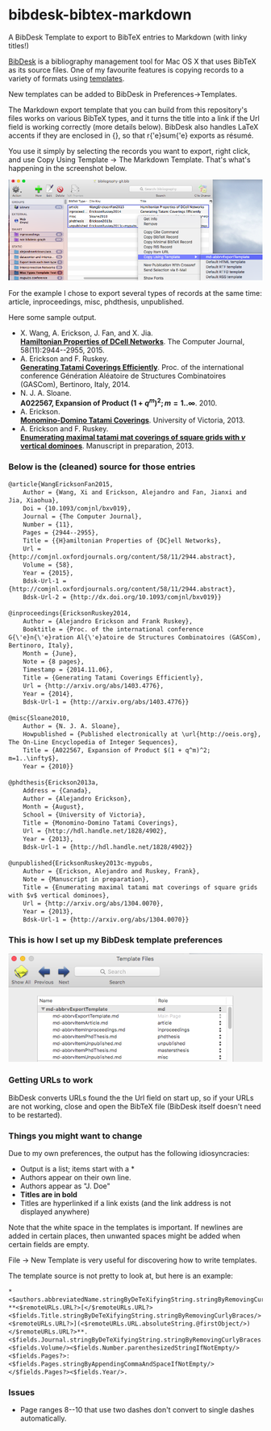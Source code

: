 # bibdesk-bibtex-markdown
A BibDesk Template to export to BibTeX entries to Markdown (with linky titles!)

[BibDesk](http://bibdesk.sourceforge.net) is a bibliography management tool for
Mac OS X that uses BibTeX as its source files. One of my favourite features is copying records to a variety of formats using [templates](https://sourceforge.net/p/bibdesk/wiki/Templates/ "BibDesk template wiki").

New templates can be added to BibDesk in Preferences->Templates.

The Markdown export template that you can build from this repository's files
works on various BibTeX types, and it turns the title into a link if the Url
field is working correctly (more details below). BibDesk also handles LaTeX
accents if they are enclosed in {}, so that r{\'e}sum{\'e} exports as résumé.

You use it simply by selecting the records you want to export, right click, and use Copy Using Template -> The Markdown Template. That's what's happening in the screenshot below.

![Copying with the Markdown Template](images/select_template.png "Copying with the Markdown Template")

For the example I chose to export several types of records at the same time:
article, inproceedings, misc, phdthesis, unpublished.

Here some sample output.

* X. Wang, A. Erickson, J. Fan, and X. Jia.  
**[Hamiltonian Properties of DCell Networks](http://comjnl.oxfordjournals.org/content/58/11/2944.abstract)**. The Computer Journal, 58(11):2944--2955, 2015.
* A. Erickson and F. Ruskey.  
**[Generating Tatami Coverings Efficiently](http://arxiv.org/abs/1403.4776)**. Proc. of the international conference Génération Aléatoire de Structures Combinatoires (GASCom), Bertinoro, Italy, 2014.
* N. J. A. Sloane.  
**A022567, Expansion of Product $(1 + q^m)^2; m=1..\infty$**. 2010.
* A. Erickson.  
**[Monomino-Domino Tatami Coverings](http://hdl.handle.net/1828/4902)**. University of Victoria, 2013.
* A. Erickson and F. Ruskey.  
**[Enumerating maximal tatami mat coverings of square grids with $v$ vertical dominoes](http://arxiv.org/abs/1304.0070)**. Manuscript in preparation, 2013.

### Below is the (cleaned) source  for those entries ###

```
@article{WangEricksonFan2015,
	Author = {Wang, Xi and Erickson, Alejandro and Fan, Jianxi and Jia, Xiaohua},
	Doi = {10.1093/comjnl/bxv019},
	Journal = {The Computer Journal},
	Number = {11},
	Pages = {2944--2955},
	Title = {{H}amiltonian Properties of {DC}ell Networks},
	Url = {http://comjnl.oxfordjournals.org/content/58/11/2944.abstract},
	Volume = {58},
	Year = {2015},
	Bdsk-Url-1 = {http://comjnl.oxfordjournals.org/content/58/11/2944.abstract},
	Bdsk-Url-2 = {http://dx.doi.org/10.1093/comjnl/bxv019}}

@inproceedings{EricksonRuskey2014,
	Author = {Alejandro Erickson and Frank Ruskey},
	Booktitle = {Proc. of the international conference G{\'e}n{\'e}ration Al{\'e}atoire de Structures Combinatoires (GASCom), Bertinoro, Italy},
	Month = {June},
	Note = {8 pages},
	Timestamp = {2014.11.06},
	Title = {Generating Tatami Coverings Efficiently},
	Url = {http://arxiv.org/abs/1403.4776},
	Year = {2014},
	Bdsk-Url-1 = {http://arxiv.org/abs/1403.4776}}

@misc{Sloane2010,
	Author = {N. J. A. Sloane},
	Howpublished = {Published electronically at \url{http://oeis.org}, The On-Line Encyclopedia of Integer Sequences},
	Title = {A022567, Expansion of Product $(1 + q^m)^2; m=1..\infty$},
	Year = {2010}}

@phdthesis{Erickson2013a,
	Address = {Canada},
	Author = {Alejandro Erickson},
	Month = {August},
	School = {University of Victoria},
	Title = {Monomino-Domino Tatami Coverings},
	Url = {http://hdl.handle.net/1828/4902},
	Year = {2013},
	Bdsk-Url-1 = {http://hdl.handle.net/1828/4902}}

@unpublished{EricksonRuskey2013c-mypubs,
	Author = {Erickson, Alejandro and Ruskey, Frank},
	Note = {Manuscript in preparation},
	Title = {Enumerating maximal tatami mat coverings of square grids with $v$ vertical dominoes},
	Url = {http://arxiv.org/abs/1304.0070},
	Year = {2013},
	Bdsk-Url-1 = {http://arxiv.org/abs/1304.0070}}
```

### This is how I set up my BibDesk template preferences ###

![Template Preferences](images/template_prefs.png "Template Preferences")

### Getting URLs to work ###

BibDesk converts URLs found the the Url field on start up, so if your URLs are not working, close and open the BibTeX file (BibDesk itself doesn't need to be restarted).

### Things you might want to change ###

Due to my own preferences, the output has the following idiosyncracies:

  * Output is a list; items start with a *
  * Authors appear on their own line.
  * Authors appear as "J. Doe"
  * **Titles are in bold**
  * Titles are hyperlinked if a link exists (and the link address is not
    displayed anywhere)

Note that the white space in the templates is important. If newlines are added
in certain places, then unwanted spaces might be added when certain fields are
empty.

File -> New Template is very useful for discovering how to write templates.

The template source is not pretty to look at, but here is an example:

```
* <$authors.abbreviatedName.stringByDeTeXifyingString.stringByRemovingCurlyBraces.@componentsJoinedByCommaAndAnd/>.  
**<$remoteURLs.URL?>[</$remoteURLs.URL?><$fields.Title.stringByDeTeXifyingString.stringByRemovingCurlyBraces/><$remoteURLs.URL?>](<$remoteURLs.URL.absoluteString.@firstObject/>)</$remoteURLs.URL?>**. <$fields.Journal.stringByDeTeXifyingString.stringByRemovingCurlyBraces.stringByAppendingCommaAndSpaceIfNotEmpty/><$fields.Volume/><$fields.Number.parenthesizedStringIfNotEmpty/><$fields.Pages?>:<$fields.Pages.stringByAppendingCommaAndSpaceIfNotEmpty/></$fields.Pages?><$fields.Year/>.
```

### Issues ###

  * Page ranges 8--10 that use two dashes don't convert to single dashes
    automatically.
